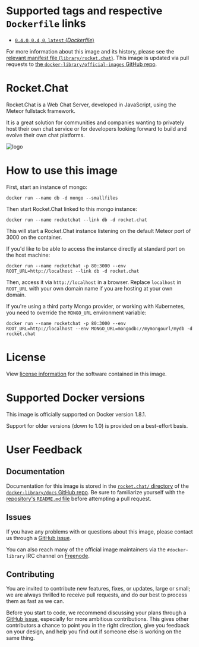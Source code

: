 # Supported tags and respective `Dockerfile` links

-	[`0.4.0`, `0.4`, `0`, `latest` (*Dockerfile*)](https://github.com/RocketChat/Docker.Official.Image/blob/607714350ff360aa5e0e493fd2cb6057684a980b/Dockerfile)

For more information about this image and its history, please see the [relevant manifest file (`library/rocket.chat`)](https://github.com/docker-library/official-images/blob/master/library/rocket.chat). This image is updated via pull requests to [the `docker-library/official-images` GitHub repo](https://github.com/docker-library/official-images).

# Rocket.Chat

Rocket.Chat is a Web Chat Server, developed in JavaScript, using the Meteor fullstack framework.

It is a great solution for communities and companies wanting to privately host their own chat service or for developers looking forward to build and evolve their own chat platforms.

![logo](https://rawgit.com/docker-library/docs/master/rocket.chat/logo.svg)

# How to use this image

First, start an instance of mongo:

	docker run --name db -d mongo --smallfiles

Then start Rocket.Chat linked to this mongo instance:

	docker run --name rocketchat --link db -d rocket.chat

This will start a Rocket.Chat instance listening on the default Meteor port of 3000 on the container.

If you'd like to be able to access the instance directly at standard port on the host machine:

	docker run --name rocketchat -p 80:3000 --env ROOT_URL=http://localhost --link db -d rocket.chat

Then, access it via `http://localhost` in a browser. Replace `localhost` in `ROOT_URL` with your own domain name if you are hosting at your own domain.

If you're using a third party Mongo provider, or working with Kubernetes, you need to override the `MONGO_URL` environment variable:

	docker run --name rocketchat -p 80:3000 --env ROOT_URL=http://localhost --env MONGO_URL=mongodb://mymongourl/mydb -d rocket.chat

# License

View [license information](https://github.com/RocketChat/Rocket.Chat/blob/master/LICENSE) for the software contained in this image.

# Supported Docker versions

This image is officially supported on Docker version 1.8.1.

Support for older versions (down to 1.0) is provided on a best-effort basis.

# User Feedback

## Documentation

Documentation for this image is stored in the [`rocket.chat/` directory](https://github.com/docker-library/docs/tree/master/rocket.chat) of the [`docker-library/docs` GitHub repo](https://github.com/docker-library/docs). Be sure to familiarize yourself with the [repository's `README.md` file](https://github.com/docker-library/docs/blob/master/README.md) before attempting a pull request.

## Issues

If you have any problems with or questions about this image, please contact us through a [GitHub issue](https://github.com/RocketChat/Docker.Official.Image/issues).

You can also reach many of the official image maintainers via the `#docker-library` IRC channel on [Freenode](https://freenode.net).

## Contributing

You are invited to contribute new features, fixes, or updates, large or small; we are always thrilled to receive pull requests, and do our best to process them as fast as we can.

Before you start to code, we recommend discussing your plans through a [GitHub issue](https://github.com/RocketChat/Docker.Official.Image/issues), especially for more ambitious contributions. This gives other contributors a chance to point you in the right direction, give you feedback on your design, and help you find out if someone else is working on the same thing.
